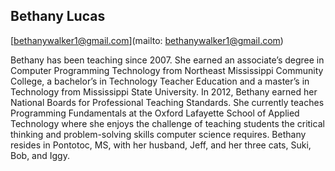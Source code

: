 ## Bethany Lucas

[bethanywalker1@gmail.com](mailto: bethanywalker1@gmail.com)

Bethany has been teaching since 2007. She earned an associate’s degree in Computer Programming Technology from Northeast Mississippi Community College, a bachelor’s in Technology Teacher Education and a master’s in Technology from Mississippi State University. In 2012, Bethany earned her National Boards for Professional Teaching Standards. She currently teaches Programming Fundamentals at the Oxford Lafayette School of Applied Technology where she enjoys the challenge of teaching students the critical thinking and problem-solving skills computer science requires. Bethany resides in Pontotoc, MS, with her husband, Jeff, and her three cats, Suki, Bob, and Iggy.
